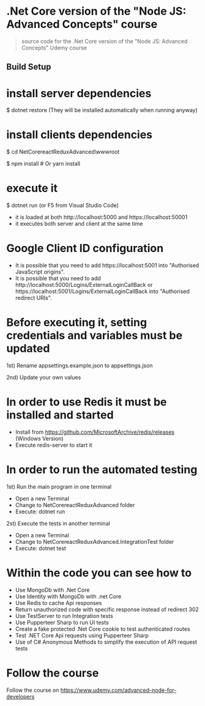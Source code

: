 # .Net Core version of the "Node JS: Advanced Concepts" course

> source code for the .Net Core version of the "Node JS: Advanced Concepts" Udemy course

## Build Setup

# install server dependencies

$ dotnet restore (They will be installed automatically when running anyway)

# install clients dependencies

$ cd NetCorereactReduxAdvanced\wwwroot

$ npm install # Or yarn install

# execute it

$ dotnet run (or F5 from Visual Studio Code)

*   it is loaded at both http://localhost:5000 and https://localhost:50001
*   it executes both server and client at the same time

# Google Client ID configuration

* It is possible that you need to add https://localhost:5001 into "Authorised JavaScript origins".
* It is possible that you need to add http://localhost:5000/Logins/ExternalLoginCallBack or https://localhost:5001/Logins/ExternalLoginCallBack into "Authorised redirect URIs".

# Before executing it, setting credentials and variables must be updated

1st) Rename appsettings.example.json to appsettings.json

2nd) Update your own values

# In order to use Redis it must be installed and started

- Install from https://github.com/MicrosoftArchive/redis/releases (Windows Version)
- Execute redis-server to start it

# In order to run the automated testing

1st) Run the main program in one terminal
- Open a new Terminal
- Change to NetCorereactReduxAdvanced folder
- Execute: dotnet run

2st) Execute the tests in another terminal
- Open a new Terminal
- Change to NetCorereactReduxAdvanced.IntegrationTest folder
- Execute: dotnet test

# Within the code you can see how to
- Use MongoDb with .Net Core
- Use Identity with MongoDb with .net Core
- Use Redis to cache Api responses
- Return unauthorized code with specific response instead of redirect 302
- Use TestServer to run Integration tests
- Use Pupperteer Sharp to run UI tests
- Create a fake protected .Net Core cookie to test authenticated routes
- Test .NET Core Api requests using Pupperteer Sharp
- Use of C# Anonymous Methods to simplify the execution of API request tests

# Follow the course

Follow the course on https://www.udemy.com/advanced-node-for-developers
